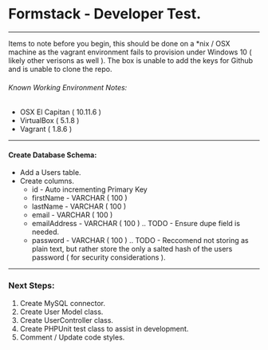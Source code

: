 # Formstack - Developer Test.
---
Items to note before you begin, this should be done on a *nix / OSX machine as the vagrant environment fails to provision under Windows 10 ( likely other verisons as well ). The box is unable to add the keys for Github and is unable to clone the repo.

###### Known Working Environment Notes:

 - OSX El Capitan ( 10.11.6 )
 - VirtualBox ( 5.1.8 )
 - Vagrant ( 1.8.6 ) 
---
#### Create Database Schema:
  - Add a Users table.
  - Create columns.
    - id - Auto incrementing Primary Key
    - firstName - VARCHAR ( 100 )
    - lastName - VARCHAR ( 100 )
    - email - VARCHAR ( 100 )
    - emailAddress - VARCHAR ( 100 ) .. TODO - Ensure dupe field is needed.
    - password - VARCHAR ( 100 ) .. TODO - Reccomend not storing as plain text, but rather store the only a salted hash of the users password ( for security considerations ).
---

### Next Steps:
1. Create MySQL connector.
2. Create User Model class.
3. Create UserController class.
4. Create PHPUnit test class to assist in development.
5. Comment / Update code styles.